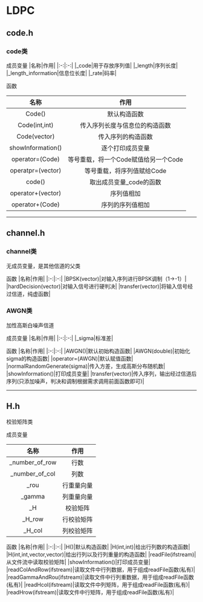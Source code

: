 # LDPC

## code.h

### code类

成员变量
|名称|作用|
|:-:|:-:|
|_code|用于存放序列值|
|_length|序列长度|
|_length_information|信息位长度|
|_rate|码率|

函数

|名称|作用|
|:-:|:-:|
|Code()|默认构造函数|
|Code(int,int)|传入序列长度与信息位的构造函数|
|Code(vector)|传入序列的构造函数|
|showInformation()|逐个打印成员变量|
|operator=(Code)|等号重载，将一个Code赋值给另一个Code|
|operatpr=(vector)|等号重载，将序列值赋给Code|
|code()|取出成员变量_code的函数|
|operator+(vector)|序列值相加|
|operator+(Code)|序列的序列值相加|

---

## channel.h

### channel类

无成员变量，是其他信道的父类

函数
|名称|作用|
|:-:|:-:|
|BPSK(vector)|对输入序列进行BPSK调制（1->-1）|
|hardDecision(vector)|对输入信号进行硬判决|
|transfer(vector)|将输入信号经过信道，纯虚函数|

### AWGN类

加性高斯白噪声信道

成员变量
|名称|作用|
|:-:|:-:|
|_sigma|标准差|

函数
|名称|作用|
|:-:|:-:|
|AWGN()|默认初始构造函数|
|AWGN(double)|初始化sigma的构造函数|
|operator=(AWGN)|默认赋值函数|
|normalRandomGenerate(sigma)|传入方差，生成高斯分布随机数|
|showInformation()|打印成员变量|
|transfer(vector)|传入序列，输出经过信道后序列(只添加噪声，判决和调制根据需求调用前面函数即可)|

---

## H.h

校验矩阵类

成员变量

|名称|作用|
|:-:|:-:|
|_number_of_row|行数|
|_number_of_col|列数|
|_rou|行重量向量|
|_gamma|列重量向量|
|_H|校验矩阵|
|_H_row|行校验矩阵|
|_H_col|列校验矩阵|

函数
|名称|作用|
|:-:|:-:|
|H()|默认构造函数|
|H(int,int)|给出行列数的构造函数|
|H(int,int,vector,vector)|给出行列以及行列重量的构造函数|
|readFile(ifstream)|从文件流中读取校验矩阵|
|showInformation()|打印成员变量|
|readColAndRow(ifstream)|读取文件中行列数据，用于组成readFile函数(私有)|
|readGammaAndRou(ifstream)|读取文件中行列重数据，用于组成readFile函数(私有)|
|readHcol(ifstream)|读取文件中列矩阵，用于组成readFile函数(私有)|
|readHrow(ifstream)|读取文件中行矩阵，用于组成readFile函数(私有)|
